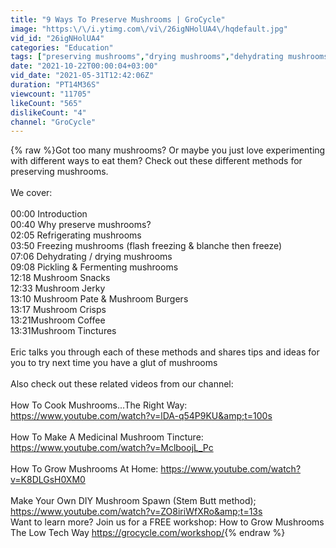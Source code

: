 ```yaml
---
title: "9 Ways To Preserve Mushrooms | GroCycle"
image: "https:\/\/i.ytimg.com\/vi\/26igNHolUA4\/hqdefault.jpg"
vid_id: "26igNHolUA4"
categories: "Education"
tags: ["preserving mushrooms","drying mushrooms","dehydrating mushrooms"]
date: "2021-10-22T00:00:04+03:00"
vid_date: "2021-05-31T12:42:06Z"
duration: "PT14M36S"
viewcount: "11705"
likeCount: "565"
dislikeCount: "4"
channel: "GroCycle"
---
```

{% raw %}Got too many mushrooms? Or maybe you just love experimenting with different ways to eat them? Check out these different methods for preserving mushrooms.<br /><br />We cover:<br /><br />00:00 Introduction<br />00:40 Why preserve mushrooms?<br />02:05 Refrigerating mushrooms<br />03:50 Freezing mushrooms (flash freezing &amp; blanche then freeze)<br />07:06 Dehydrating / drying mushrooms<br />09:08 Pickling &amp; Fermenting mushrooms<br />12:18 Mushroom Snacks<br />12:33 Mushroom Jerky<br />13:10 Mushroom Pate &amp; Mushroom Burgers<br />13:17 Mushroom Crisps<br />13:21Mushroom Coffee<br />13:31Mushroom Tinctures<br /><br />Eric talks you through each of these methods and shares tips and ideas for you to try next time you have a glut of mushrooms<br /><br />Also check out these related videos from our channel:<br /><br />How To Cook Mushrooms...The Right Way: <a rel="nofollow" target="blank" href="https://www.youtube.com/watch?v=lDA-q54P9KU&amp;t=100s">https://www.youtube.com/watch?v=lDA-q54P9KU&amp;t=100s</a><br /><br />How To Make A Medicinal Mushroom Tincture: <a rel="nofollow" target="blank" href="https://www.youtube.com/watch?v=MclboojL_Pc">https://www.youtube.com/watch?v=MclboojL_Pc</a><br /><br />How To Grow Mushrooms At Home: <a rel="nofollow" target="blank" href="https://www.youtube.com/watch?v=K8DLGsH0XM0">https://www.youtube.com/watch?v=K8DLGsH0XM0</a><br /><br />Make Your Own DIY Mushroom Spawn (Stem Butt method); <a rel="nofollow" target="blank" href="https://www.youtube.com/watch?v=ZO8iriWfXRo&amp;t=13s">https://www.youtube.com/watch?v=ZO8iriWfXRo&amp;t=13s</a><br />Want to learn more? Join us for a FREE workshop: How to Grow Mushrooms The Low Tech Way <a rel="nofollow" target="blank" href="https://grocycle.com/workshop/">https://grocycle.com/workshop/</a>{% endraw %}
